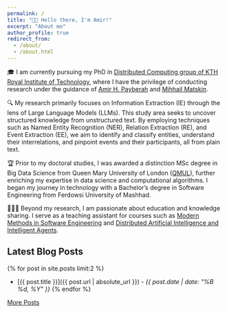 ```yaml
---
permalink: /
title: "👋🏼 Hello there, I'm Amir!"
excerpt: "About me"
author_profile: true
redirect_from: 
  - /about/
  - /about.html
---
```


🎓 I am currently pursuing my PhD in [Distributed Computing group of KTH Royal Institute of Technology](https://dcatkth.github.io/), where I have the privilege of conducting research under the guidance of [Amir H. Payberah](https://payberah.github.io/) and [Mihhail Matskin](https://www.kth.se/profile/misha).

🔍 My research primarily focuses on Information Extraction (IE) through the lens of Large Language Models (LLMs). This study area seeks to uncover structured knowledge from unstructured text. By employing techniques such as Named Entity Recognition (NER), Relation Extraction (RE), and Event Extraction (EE), we aim to identify and classify entities, understand their interrelations, and pinpoint events and their participants, all from plain text.

🏆 Prior to my doctoral studies, I was awarded a distinction MSc degree in Big Data Science from Queen Mary University of London ([QMUL](https://search.qmul.ac.uk/)), further enriching my expertise in data science and computational algorithms. I began my journey in technology with a Bachelor’s degree in Software Engineering from Ferdowsi University of Mashhad.

👨🏻‍🏫 Beyond my research, I am passionate about education and knowledge sharing. I serve as a teaching assistant for courses such as [Modern Methods in Software Engineering](https://www.kth.se/student/kurser/kurs/ID2207?l=en) and [Distributed Artificial Intelligence and Intelligent Agents](https://www.kth.se/student/kurser/kurs/ID2209?l=en).




<!-- ## Latest Blog Posts

### [Hands On Transformers](https://amirlayegh.github.io/posts/2023/10/blog-post-4/)
- **Date**: December, 2023
- **Excerpt**: Explore the intricacies of the Transformer architecture, a cornerstone of modern NLP, through detailed explanations and code examples.

### [Prompt Engineering Guide](https://amirlayegh.github.io/posts/2023/10/blog-post-3/)
- **Date**: November, 2023
- **Excerpt**: This guide compiles the latest papers, and models for prompt engineering to meet the growing interest in LLM development.

Visit the [Blog Section](https://amirlayegh.github.io/year-archive/) for more posts. -->

## Latest Blog Posts

{% for post in site.posts limit:2 %}
- [{{ post.title }}]({{ post.url | absolute_url }}) - *{{ post.date | date: "%B %d, %Y" }}*
{% endfor %}

[More Posts](https://amirlayegh.github.io/year-archive/)

<!-- ## Latest Blog Posts

{% for post in site.posts limit:2 %}
### [{{ post.title }}]({{ post.url | absolute_url }})
- **Date**: {{ post.date | date: "%B %d, %Y" }}
- **Excerpt**: {{ post.excerpt | strip_html | truncatewords: 20 }}
{% endfor %}

Visit the [Blog Section](https://amirlayegh.github.io/year-archive/) for more posts. -->
